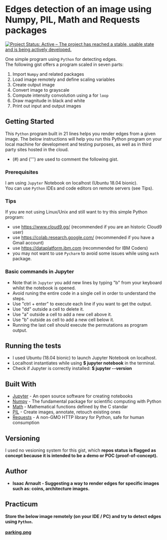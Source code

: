# Edges detection of an image using Numpy, PIL, Math and Requests packages

[![Project Status: Active – The project has reached a stable, usable state and is being actively developed.](https://www.repostatus.org/badges/latest/active.svg)](https://www.repostatus.org/#active)

One simple program using `Python` for detecting edges.<br>
The following gist offers a program scaled in seven parts:
1. Import `Numpy` and related packages
2. Load image remotely and define scaling variables
3. Create output image
4. Convert image to grayscale
5. Compute intensity convolution using a for `loop`
6. Draw magnitude in black and white
7. Print out input and output images

## Getting Started

This `Python` program built in 21 lines helps you render edges from a given image.
The below instructions will help you run this Python program on your local machine for development and testing purposes, as well as in third party sites hosted in the cloud.
* (#) and (''') are used to comment the following gist.

### Prerequisites

I am using `Jupyter` Notebook on localhost (Ubuntu 18.04 bionic).<br>
You can use `Python` IDEs and code editors on remote servers (see Tips).

### Tips

If you are not using Linux/Unix and still want to try this simple Python program:
* use https://www.cloud9.gg/ (recommended if you are an historic Cloud9 user)
* use https://colab.research.google.com/ (recommended if you have a Gmail account)
* use https://dataplatform.ibm.com (recommended for IBM Coders)
* you may not want to use `Pycharm` to avoid some issues while using `math` package.

### Basic commands in Jupyter

* Note that in `Jupyter` you add new lines by typing "b" from your keyboard whilst the notebook is opened.
* Avoid runing the entire code in a single cell in  order to understand the steps.
* Use "ctrl + enter" to execute each line if you want to get the output.
* Use "dd" outside a cell to delete it.
* Use "a" outside a cell to add a new cell above it.
* Use "b" outside as cell to add a new cell below it.
* Running the last cell should execute the permutations as program output.

## Running the tests

* I used Ubuntu (18.04 bionic) to launch Jupyter Notebook on localhost.
* Localhost instantiates while using <b>$ jupyter notebook</b> in the terminal.
* Check if Jupyter is correctly installed: <b>$ jupyter --version</b>

## Built With

* [Jupyter](http://jupyter.org/) - An open source software for creating notebooks
* [Numpy](http://jupyter.org/) - The fundamental package for scientific computing with Python
* [Math](https://docs.python.org/3/library/itertools.html) - Mathematical functions defined by the C standar
* [PIL](https://pillow.readthedocs.io/en/3.0.x/reference/ImageDraw.html) - Create images, annotate, retouch existing ones
* [Requests](https://pypi.org/project/requests/) - A non-GMO HTTP library for Python, safe for human consumption

## Versioning

I used no vesioning system for this gist, which <b>repos status<b> is flagged as <b>concept<b> because it is intended to be a demo or POC (proof-of-concept).

## Author

* **Isaac Arnault** - Suggesting a way to render edges for specific images such as: coins, architecture images.

## Practicum

Store the below image remotely (on your IDE / PC) and try to detect edges using `Python`.<br><br>
[parking.png](https://postimg.cc/hXszXTfr)
